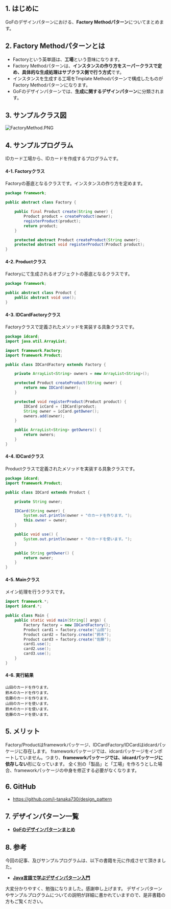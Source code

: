 ## 1. はじめに

GoFのデザインパターンにおける、**Factory Methodパターン**についてまとめます。

## 2. Factory Methodパターンとは
- Factoryという英単語は、**工場**という意味になります。
- Factory Methodパターンは、**インスタンスの作り方をスーパークラスで定め、具体的な生成処理はサブクラス側で行う方式**です。
- インスタンスを生成する工場をTmplate Methodパターンで構成したものがFactory Methodパターンになります。
- GoFのデザインパターンでは、**生成に関するデザインパターン**に分類されます。

## 3. サンプルクラス図
![FactoryMethod.PNG](https://qiita-image-store.s3.amazonaws.com/0/247638/b310b76b-6145-8ad8-a76e-13e3888238b3.png)

## 4. サンプルプログラム
IDカード工場から、IDカードを作成するプログラムです。

#### 4-1. Factoryクラス
Factoryの基底となるクラスです。インスタンスの作り方を定めます。

```java:Factory.java
package framework;

public abstract class Factory {

	public final Product create(String owner) {
        Product product = createProduct(owner);
        registerProduct(product);
        return product;
    }

	protected abstract Product createProduct(String owner);
    protected abstract void registerProduct(Product product);
}
```

#### 4-2. Productクラス
Factoryにて生成されるオブジェクトの基底となるクラスです。

```java:Product.java
package framework;

public abstract class Product {
    public abstract void use();
}
```

#### 4-3. IDCardFactoryクラス
Factoryクラスで定義されたメソッドを実装する具象クラスです。

```java:IDCardFactory.java
package idcard;
import java.util.ArrayList;

import framework.Factory;
import framework.Product;

public class IDCardFactory extends Factory {

	private ArrayList<String> owners = new ArrayList<String>();

	protected Product createProduct(String owner) {
        return new IDCard(owner);
    }

	protected void registerProduct(Product product) {
		IDCard icCard = (IDCard)product;
		String owner = icCard.getOwner();
		owners.add(owner);
    }

	public ArrayList<String> getOwners() {
        return owners;
    }
}
```

#### 4-4. IDCardクラス
Productクラスで定義されたメソッドを実装する具象クラスです。

```java:IDCard.java
package idcard;
import framework.Product;

public class IDCard extends Product {

	private String owner;

	IDCard(String owner) {
        System.out.println(owner + "のカードを作ります。");
        this.owner = owner;
    }

	public void use() {
        System.out.println(owner + "のカードを使います。");
    }

	public String getOwner() {
        return owner;
    }
}
```

#### 4-5. Mainクラス
メイン処理を行うクラスです。

```java:Main.java
import framework.*;
import idcard.*;

public class Main {
    public static void main(String[] args) {
        Factory factory = new IDCardFactory();
        Product card1 = factory.create("山田");
        Product card2 = factory.create("鈴木");
        Product card3 = factory.create("佐藤");
        card1.use();
        card2.use();
        card3.use();
    }
}
```

#### 4-6. 実行結果
```
山田のカードを作ります。
鈴木のカードを作ります。
佐藤のカードを作ります。
山田のカードを使います。
鈴木のカードを使います。
佐藤のカードを使います。
```

## 5. メリット
Factory/Productはframeworkパッケージ、IDCardFactory/IDCardはidcardパッケージに存在します。
frameworkパッケージでは、idcardパッケージをインポートしていません。つまり、**frameworkパッケージでは、idcardパッケージに依存しない**形になっています。
全く別の「製品」と「工場」を作ろうとした場合、frameworkパッケージの中身を修正する必要がなくなります。

## 6. GitHub
- https://github.com/i-tanaka730/design_pattern

## 7. デザインパターン一覧
- [**GoFのデザインパターンまとめ**](https://qiita.com/i-tanaka730/items/c63c6c22abd1477e0ba0)

## 8. 参考
今回の記事、及びサンプルプログラムは、以下の書籍を元に作成させて頂きました。

- [**Java言語で学ぶデザインパターン入門**](
https://www.amazon.co.jp/%E5%A2%97%E8%A3%9C%E6%94%B9%E8%A8%82%E7%89%88Java%E8%A8%80%E8%AA%9E%E3%81%A7%E5%AD%A6%E3%81%B6%E3%83%87%E3%82%B6%E3%82%A4%E3%83%B3%E3%83%91%E3%82%BF%E3%83%BC%E3%83%B3%E5%85%A5%E9%96%80-%E7%B5%90%E5%9F%8E-%E6%B5%A9/dp/4797327030/ref=sr_1_1?ie=UTF8&qid=1549628781)

大変分かりやすく、勉強になりました。感謝申し上げます。
デザインパターンやサンプルプログラムについての説明が詳細に書かれていますので、是非書籍の方もご覧ください。
